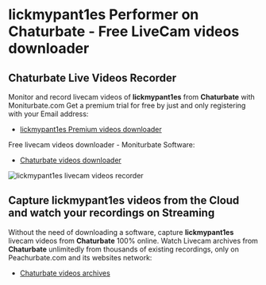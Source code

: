 # lickmypant1es Performer on Chaturbate - Free LiveCam videos downloader

## Chaturbate Live Videos Recorder

Monitor and record livecam videos of **lickmypant1es** from **Chaturbate** with Moniturbate.com
Get a premium trial for free by just and only registering with your Email address:
* [lickmypant1es Premium videos downloader](https://moniturbate.com/request-demo-licence-key.html)

Free livecam videos downloader - Moniturbate Software:
* [Chaturbate videos downloader](https://moniturbate.com/moniturbate-download-software.html)

![lickmypant1es livecam videos recorder](https://peachurnet.com/templates/moniturbate-software.png)


## Capture lickmypant1es videos from the Cloud and watch your recordings on Streaming

Without the need of downloading a software, capture **lickmypant1es** livecam videos from **Chaturbate** 100% online.
Watch Livecam archives from **Chaturbate** unlimitedly from thousands of existing recordings, only on Peachurbate.com and its websites network:
* [Chaturbate videos archives](https://peachurnet.com/)